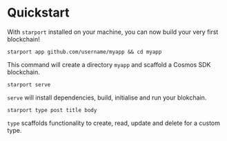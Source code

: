 # Quickstart

With `starport` installed on your machine, you can now build your very first blockchain!

```
starport app github.com/username/myapp && cd myapp
```

This command will create a directory `myapp` and scaffold a Cosmos SDK blockchain.

```
starport serve
```

`serve` will install dependencies, build, initialise and run your blokchain.

```
starport type post title body
```

`type` scaffolds functionality to create, read, update and delete for a custom type.